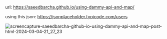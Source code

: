 
url: https://saeedbarcha.github.io/using-dammy-api-and-map/

using this json: https://jsonplaceholder.typicode.com/users

![screencapture-saeedbarcha-github-io-using-dammy-api-and-map-post-html-2024-03-04-21_27_23](https://github.com/saeedbarcha/using-dammy-api-and-map/assets/80773074/1a77dc07-e451-46c9-a0cf-82f4d0d55772)
